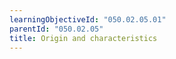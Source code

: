 ```yaml
---
learningObjectiveId: "050.02.05.01"
parentId: "050.02.05"
title: Origin and characteristics
---
```

